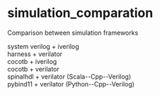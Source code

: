 # simulation_comparation
Comparison between simulation frameworks

system verilog + iverilog  
harness + verilator  
cocotb + iverilog  
cocotb + verilator  
spinalhdl + verilator   (Scala--Cpp--Verilog)  
pybind11 + verilator    (Python--Cpp--Verilog)  

